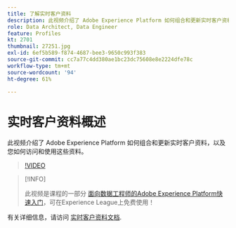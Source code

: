 ```yaml
---
title: 了解实时客户资料
description: 此视频介绍了 Adobe Experience Platform 如何组合和更新实时客户资料，以及您如何访问和使用这些资料。
role: Data Architect, Data Engineer
feature: Profiles
kt: 2701
thumbnail: 27251.jpg
exl-id: 6ef5b589-f874-4687-bee3-9650c993f383
source-git-commit: cc7a77c4dd380ae1bc23dc75608e8e2224dfe78c
workflow-type: tm+mt
source-wordcount: '94'
ht-degree: 61%

---
```


# 实时客户资料概述

此视频介绍了 Adobe Experience Platform 如何组合和更新实时客户资料，以及您如何访问和使用这些资料。

>[!VIDEO](https://video.tv.adobe.com/v/27251?quality=12&learn=on)

>[!INFO]
>
> 此视频是课程的一部分 [面向数据工程师的Adobe Experience Platform快速入门](https://experienceleague.adobe.com/?recommended=ExperiencePlatform-D-1-2020.2)，可在Experience League上免费使用！

有关详细信息，请访问 [实时客户资料文档](https://experienceleague.adobe.com/docs/experience-platform/profile/home.html?lang=zh-Hans).

